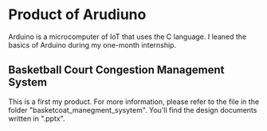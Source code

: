 # Product of Arudiuno
Arduino is a microcomputer of IoT that uses the C language.
I leaned the basics of Arduino during my one-month internship.
## Basketball Court Congestion Management System
This is a first my product.
For more information, please refer to the file in the folder "basketcoat_manegment_sysytem".
You'll find the design documents written in ".pptx".  

